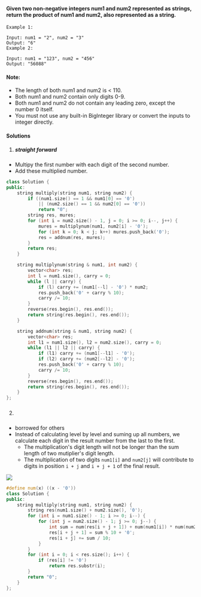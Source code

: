 #### Given two non-negative integers num1 and num2 represented as strings, return the product of num1 and num2, also represented as a string.

```
Example 1:

Input: num1 = "2", num2 = "3"
Output: "6"
Example 2:

Input: num1 = "123", num2 = "456"
Output: "56088"
```

#### Note:

- The length of both num1 and num2 is < 110.
- Both num1 and num2 contain only digits 0-9.
- Both num1 and num2 do not contain any leading zero, except the number 0 itself.
- You must not use any built-in BigInteger library or convert the inputs to integer directly.

#### Solutions

1. ##### straight forward

- Multipy the first number with each digit of the second number.
- Add these multiplied number.

```c++
class Solution {
public:
    string multiply(string num1, string num2) {
        if ((num1.size() == 1 && num1[0] == '0') 
            || (num2.size() == 1 && num2[0] == '0')) 
            return "0";
        string res, mures;
        for (int i = num2.size() - 1, j = 0; i >= 0; i--, j++) {
            mures = multiplynum(num1, num2[i] - '0');
            for (int k = 0; k < j; k++) mures.push_back('0');
            res = addnum(res, mures);
        }
        return res;
    }

    string multiplynum(string & num1, int num2) {
        vector<char> res;
        int l = num1.size(), carry = 0;
        while (l || carry) {
            if (l) carry += (num1[--l] - '0') * num2;
            res.push_back('0' + carry % 10);
            carry /= 10;
        }
        reverse(res.begin(), res.end());
        return string(res.begin(), res.end());
    }

    string addnum(string & num1, string num2) {
        vector<char> res;
        int l1 = num1.size(), l2 = num2.size(), carry = 0;
        while (l1 || l2 || carry) {
            if (l1) carry += (num1[--l1] - '0');
            if (l2) carry += (num2[--l2] - '0');
            res.push_back('0' + carry % 10);
            carry /= 10;
        }
        reverse(res.begin(), res.end());
        return string(res.begin(), res.end());
    }
};
```

2. ##### 

- borrowed for others
- Instead of calculating level by level and suming up all numbers, we calculate each digit in the result number from the last to the first.
    - The multiplication's digit length will not be longer than the sum length of two mutiplier's digit length.
    - The multiplication of two digits `num1[i]` and `num2[j]` will contribute to digits in position `i + j` and `i + j + 1` of the final result.

![](https://drscdn.500px.org/photo/130178585/m%3D2048/300d71f784f679d5e70fadda8ad7d68f)

```c++
#define num(x) ((x - '0'))
class Solution {
public:
    string multiply(string num1, string num2) {
        string res(num1.size() + num2.size(), '0');
        for (int i = num1.size() - 1; i >= 0; i--) {
            for (int j = num2.size() - 1; j >= 0; j--) {
                int sum = num(res[i + j + 1]) + num(num1[i]) * num(num2[j]);
                res[i + j + 1] = sum % 10 + '0';
                res[i + j] += sum / 10;
            }
        }
        for (int i = 0; i < res.size(); i++) {
            if (res[i] != '0')
                return res.substr(i);
        }
        return "0";
    }
};
```
